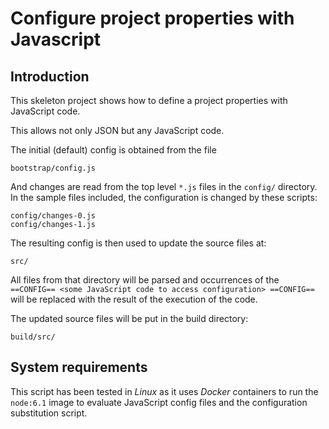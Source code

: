 # Configure project properties with Javascript

## Introduction

This skeleton project shows how to define a project properties
with JavaScript code.

This allows not only JSON but any JavaScript code.

The initial (default) config is obtained from the file

    bootstrap/config.js
    
And changes are read from the top level `*.js` files in the
`config/` directory. In the sample files included, the configuration
is changed by these scripts:

    config/changes-0.js
    config/changes-1.js

The resulting config is then used to update the source files at:

    src/
    
All files from that directory will be parsed and occurrences of
the `==CONFIG== <some JavaScript code to access configuration> ==CONFIG==`
will be replaced with the result of the execution of the code.

The updated source files will be put in the build directory:

    build/src/
    
## System requirements

This script has been tested in *Linux* as it uses *Docker* containers to
run the `node:6.1` image to evaluate JavaScript config files and the
configuration substitution script.
